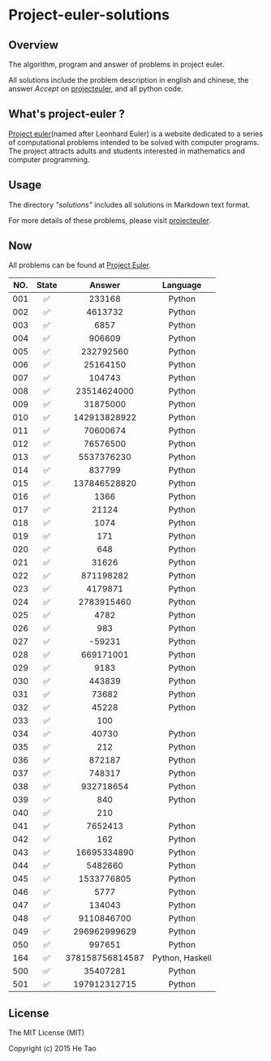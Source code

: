 Project-euler-solutions
========================

Overview
---------

The algorithm, program and answer of problems in project euler.

All solutions include the problem description in english and chinese, the answer *Accept* on [projecteuler](https://projecteuler.net/ "projecteuler"), and all python code.

What's project-euler ?
----------------------
[Project euler](https://en.wikipedia.org/wiki/Project_Euler "Project Euler")(named after Leonhard Euler) is a website dedicated to a series of computational problems intended to be solved with computer programs. The project attracts adults and students interested in mathematics and computer programming.

Usage
-----

The directory *"solutions"* includes all solutions in Markdown text format. 

For more details of these problems, please visit [projecteuler](https://projecteuler.net/ "projecteuler").

Now
---

All problems can be found at [Project Euler](https://projecteuler.net/).

| NO.  |   State            |   Answer           |   Language                              |
|:----:|:------------------:|:------------------:|:---------------------------------------:|
| 001  | :white_check_mark: | 233168             | Python                                  |
| 002  | :white_check_mark: | 4613732            | Python                                  |
| 003  | :white_check_mark: | 6857               | Python                                  |
| 004  | :white_check_mark: | 906609             | Python                                  |
| 005  | :white_check_mark: | 232792560          | Python                                  |
| 006  | :white_check_mark: | 25164150           | Python                                  |
| 007  | :white_check_mark: | 104743             | Python                                  |
| 008  | :white_check_mark: | 23514624000        | Python                                  |
| 009  | :white_check_mark: | 31875000           | Python                                  |
| 010  | :white_check_mark: | 142913828922       | Python                                  |
| 011  | :white_check_mark: | 70600674           | Python                                  |
| 012  | :white_check_mark: | 76576500           | Python                                  |
| 013  | :white_check_mark: | 5537376230         | Python                                  |
| 014  | :white_check_mark: | 837799             | Python                                  |
| 015  | :white_check_mark: | 137846528820       | Python                                  |
| 016  | :white_check_mark: | 1366               | Python                                  |
| 017  | :white_check_mark: | 21124              | Python                                  |
| 018  | :white_check_mark: | 1074               | Python                                  |
| 019  | :white_check_mark: | 171                | Python                                  |
| 020  | :white_check_mark: | 648                | Python                                  |
| 021  | :white_check_mark: | 31626              | Python                                  |
| 022  | :white_check_mark: | 871198282          | Python                                  |
| 023  | :white_check_mark: | 4179871            | Python                                  |
| 024  | :white_check_mark: | 2783915460         | Python                                  |
| 025  | :white_check_mark: | 4782               | Python                                  |
| 026  | :white_check_mark: | 983                | Python                                  |
| 027  | :white_check_mark: | -59231             | Python                                  |
| 028  | :white_check_mark: | 669171001          | Python                                  |
| 029  | :white_check_mark: | 9183               | Python                                  |
| 030  | :white_check_mark: | 443839             | Python                                  |
| 031  | :white_check_mark: | 73682              | Python                                  |
| 032  | :white_check_mark: | 45228              | Python                                  |
| 033  | :white_check_mark: | 100                |                                         |
| 034  | :white_check_mark: | 40730              | Python                                  |
| 035  | :white_check_mark: | 212                | Python                                  |
| 036  | :white_check_mark: | 872187             | Python                                  |
| 037  | :white_check_mark: | 748317             | Python                                  |
| 038  | :white_check_mark: | 932718654          | Python                                  |
| 039  | :white_check_mark: | 840                | Python                                  |
| 040  | :white_check_mark: | 210                |                                         |
| 041  | :white_check_mark: | 7652413            | Python                                  |
| 042  | :white_check_mark: | 162                | Python                                  |
| 043  | :white_check_mark: | 16695334890        | Python                                  |
| 044  | :white_check_mark: | 5482660            | Python                                  |
| 045  | :white_check_mark: | 1533776805         | Python                                  |
| 046  | :white_check_mark: | 5777               | Python                                  |
| 047  | :white_check_mark: | 134043             | Python                                  |
| 048  | :white_check_mark: | 9110846700         | Python                                  |
| 049  | :white_check_mark: | 296962999629       | Python                                  |
| 050  | :white_check_mark: | 997651             | Python                                  |
| 164  | :white_check_mark: | 378158756814587    | Python, Haskell                         |
| 500  | :white_check_mark: | 35407281           | Python                                  |
| 501  | :white_check_mark: | 197912312715       | Python                                  |


License
-------

The MIT License (MIT)

Copyright (c) 2015 He Tao
